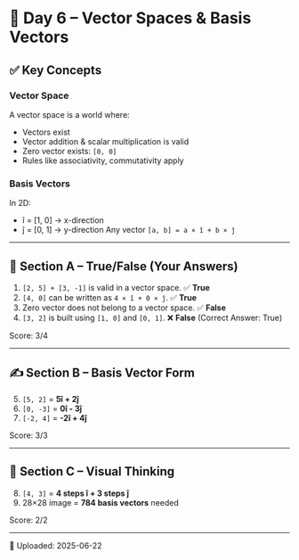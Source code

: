 # 🧠 Day 6 – Vector Spaces & Basis Vectors

## ✅ Key Concepts

### Vector Space
A vector space is a world where:
- Vectors exist
- Vector addition & scalar multiplication is valid
- Zero vector exists: `[0, 0]`
- Rules like associativity, commutativity apply

### Basis Vectors
In 2D:
- î = [1, 0] → x-direction
- ĵ = [0, 1] → y-direction
Any vector `[a, b] = a × î + b × ĵ`

---

## 📝 Section A – True/False (Your Answers)

1. `[2, 5] + [3, -1]` is valid in a vector space. ✅ **True**
2. `[4, 0]` can be written as `4 × î + 0 × ĵ`. ✅ **True**
3. Zero vector does not belong to a vector space. ✅ **False**
4. `[3, 2]` is built using `[1, 0]` and `[0, 1]`. ❌ **False** (Correct Answer: True)

Score: 3/4

---

## ✍️ Section B – Basis Vector Form

5. `[5, 2]` = **5î + 2ĵ**  
6. `[0, -3]` = **0î - 3ĵ**  
7. `[-2, 4]` = **-2î + 4ĵ**  

Score: 3/3

---

## 🧠 Section C – Visual Thinking

8. `[4, 3]` = **4 steps î + 3 steps ĵ**  
9. 28×28 image = **784 basis vectors** needed

Score: 2/2

---

📅 Uploaded: 2025-06-22
